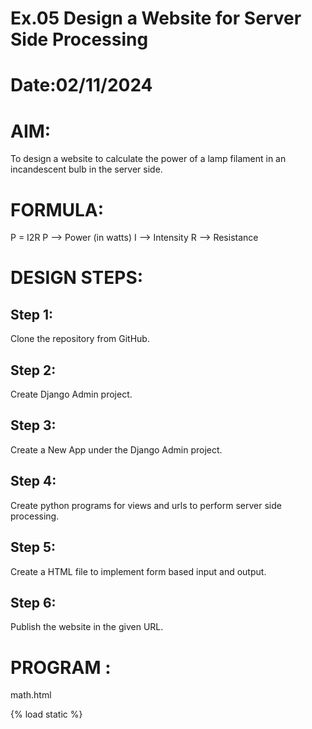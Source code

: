 # Ex.05 Design a Website for Server Side Processing
# Date:02/11/2024
# AIM:
To design a website to calculate the power of a lamp filament in an incandescent bulb in the server side.

# FORMULA:
P = I2R
P --> Power (in watts)
 I --> Intensity
 R --> Resistance

# DESIGN STEPS:
## Step 1:
Clone the repository from GitHub.

## Step 2:
Create Django Admin project.

## Step 3:
Create a New App under the Django Admin project.

## Step 4:
Create python programs for views and urls to perform server side processing.

## Step 5:
Create a HTML file to implement form based input and output.

## Step 6:
Publish the website in the given URL.

# PROGRAM :
math.html

{% load static %}
<html>
<head>
    <title>math</title>
    <style>
        
h1{
    border: 2px solid black;
    padding: 20px;
    margin: 10px;
    border-radius: 5px;
    position: fixed;
    top: 200px;
    right: 500px;
    font-size: xx-large;
    font-weight: bolder;
    font-variant: small-caps;
    background: linear-gradient(to bottom,blue,yellow,blue);
    font-family: Georgia, 'Times New Roman', Times, serif;
    color: grey;
}
form{
    border: 2px solid black;
    background-color: rgba(128, 128, 128, 0.064) ;
    padding: 30px;
    margin: 10px;
    border-radius: 10px;
    width: 425px;
    position: fixed;
    top: 300px;
    left: 527px;
   
    background-size: 60%;
    background-repeat: no-repeat;
    background-position: left;
    
}

    </style>
</head>
<body>
    <h1 align="center" > power of a lamp filament</h1>
    <form align="center" method="POST">
    {%csrf_token%}
     
    <div class="power">

        <label for="INTENSITY"><b>INTENSITY:</b></label>
        <input type="text" name="intensity" id="INTENSITY" placeholder="Enter the Value" value="{{i}}">
    </div>
    <br>
    <div class="power">
        <label for="RESISTANCE"><b>RESISTANCE:</b></label>
        <input type="text" name="resistance" id="RESISTANCE" placeholder="Enter the Value" value="{{r}}">
    </div>
    <br>
    <input type="submit" value="CALCULATE">
    <br>
    <br>
    <div class="power">
        <label for="POWER"><b>POWER:</b></label>
        <input type="text" name="POWER" id="POWER" placeholder="Answer" value="{{power}}">
        
    </div>
</form>
</body>
</html>

views.py

from django.shortcuts import render
def powerlamp(request): 
    context={} 
    context['power']="0" 
    context['i']="0" 
    context['r']="0" 
    if request.method=='POST': 
        print("POST method is used")
        i=request.POST.get('intensity','0')
        r=request.POST.get('resistance','0')
        print('request=',request) 
        print('intensity=',i) 
        print('resistance=',r) 
        power=(int(i) ** 2 ) * int(r) 
        context['power']=power
        context['i']=i
        context['r']=r 
        print('Power=',power) 
    return render(request,'mathapp/math.html',context)

    urls.py

    from django.contrib import admin 
from django.urls import path 
from mathapp import views 
urlpatterns = [ 
    path('admin/', admin.site.urls), 
    path('powerlamp/',views.powerlamp,name="powerlamp"),
    path('',views.powerlamp,name="powerlamproot")
]
# SERVER SIDE PROCESSING:
![Screenshot 2024-12-08 222210](https://github.com/user-attachments/assets/7283a090-5a71-40de-a49d-db19f8a188ff)

# HOMEPAGE:
![Screenshot 2024-12-08 222146](https://github.com/user-attachments/assets/81dc8246-59a5-4d9d-acdc-4aa2656a36eb)

# RESULT:
The program for performing server side processing is completed successfully.
